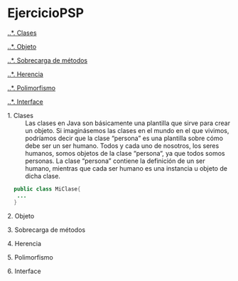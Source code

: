 # EjercicioPSP

<a href=#Clases>..*. Clases</a>  

<a href=#Objeto>..*. Objeto</a>  

<a href=#Sobrecarga>..*. Sobrecarga de métodos</a>  

<a href=#Herencia>..*. Herencia</a>  

<a href=#Polimorfismo>..*. Polimorfismo</a>  

<a href=#Interface>..*. Interface</a>  


<dl>
  <a name=Clases><dt>1. Clases</dt></a>
  <dd>Las clases en Java son básicamente una plantilla que sirve para crear un objeto. Si imaginásemos las clases en el mundo en el que vivimos, podríamos decir que la clase “persona” es una plantilla sobre cómo debe ser un ser humano. Todos y cada uno de nosotros, los seres humanos, somos objetos de la clase “persona“, ya que todos somos personas. La clase “persona” contiene la definición de un ser humano, mientras que cada ser humano es una instancia u objeto de dicha clase.</dd>
</dl>

```java
  public class MiClase{
   ...
  }
```

<dl>
  <a name=Objeto><dt>2. Objeto</dt></a>
  <dd></dd>
</dl>



<dl>
  <a name=Sobrecarga><dt>3. Sobrecarga de métodos</dt></a>
  <dd></dd>
</dl>



<dl>
  <a name=Herencia><dt>4. Herencia</dt></a>
  <dd></dd>
</dl>



<dl>
  <a name=Plimorfismo><dt>5. Polimorfismo</dt></a>
  <dd></dd>
</dl>



<dl>
  <a name=Inerface><dt>6. Interface</dt></a>
  <dd></dd>
</dl>  
